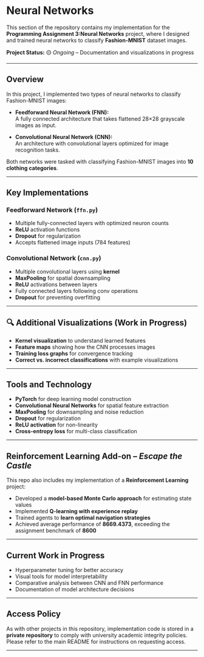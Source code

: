 # Neural Networks

This section of the repository contains my implementation for the **Programming Assignment 3:Neural Networks** project, where I designed and trained neural networks to classify **Fashion-MNIST** dataset images.

**Project Status:** 🟡 *Ongoing* – Documentation and visualizations in progress

---

## Overview

In this project, I implemented two types of neural networks to classify Fashion-MNIST images:

- **Feedforward Neural Network (FNN):**  
  A fully connected architecture that takes flattened 28×28 grayscale images as input.

- **Convolutional Neural Network (CNN):**  
  An architecture with convolutional layers optimized for image recognition tasks.

Both networks were tasked with classifying Fashion-MNIST images into **10 clothing categories**.

---

## Key Implementations

### Feedforward Network (`ffn.py`)
- Multiple fully-connected layers with optimized neuron counts
- **ReLU** activation functions
- **Dropout** for regularization 
- Accepts flattened image inputs (784 features)

### Convolutional Network (`cnn.py`)
- Multiple convolutional layers using **kernel**
- **MaxPooling** for spatial downsampling
- **ReLU** activations between layers
- Fully connected layers following conv operations
- **Dropout** for preventing overfitting 
---

## 🔍 Additional Visualizations (Work in Progress)
-  **Kernel visualization** to understand learned features
-  **Feature maps** showing how the CNN processes images
-  **Training loss graphs** for convergence tracking
-  **Correct vs. incorrect classifications** with example visualizations

---

## Tools and Technology 
- **PyTorch** for deep learning model construction
- **Convolutional Neural Networks** for spatial feature extraction
- **MaxPooling** for downsampling and noise reduction
- **Dropout** for regularization
- **ReLU activation** for non-linearity
- **Cross-entropy loss** for multi-class classification

---

## Reinforcement Learning Add-on – *Escape the Castle*

This repo also includes my implementation of a **Reinforcement Learning** project:
- Developed a **model-based Monte Carlo approach** for estimating state values
- Implemented **Q-learning with experience replay**
- Trained agents to **learn optimal navigation strategies**
- Achieved average performance of **8669.4373**, exceeding the assignment benchmark of **8600**

---

## Current Work in Progress
-  Hyperparameter tuning for better accuracy
-  Visual tools for model interpretability
-  Comparative analysis between CNN and FNN performance
-  Documentation of model architecture decisions

---

## Access Policy

As with other projects in this repository, implementation code is stored in a **private repository** to comply with university academic integrity policies.  
Please refer to the main README for instructions on requesting access.

---
